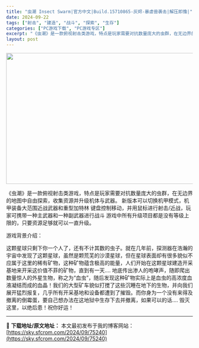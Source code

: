 ```yaml
---
title: "虫潮 Insect Swarm|官方中文|Build.15710865-灰烬-暴虐兽袭击|解压即撸|"
date: 2024-09-22
tags: ["射击", "建造", "战斗", "探索", "生存"]
categories: ["PC游戏下载", "PC游戏专区"]
excerpt: "《虫潮》是一款俯视射击类游戏，特点是玩家需要对抗数量庞大的虫群，在无边界的地图中自由探索，收集资源并升级机体与武器。 新版本可以切换机甲模式，机甲装备大范围近战武器和重型加特林 键盘控制移动，并用鼠标进行射击/近战，玩家可携带一种主武器和一种副武器进行战斗 游戏中所有升级项目都是没有等级上限的，只要&hellip;"
layout: post
---
```


<img class="aligncenter size-full wp-image-75211" src="https://sky.sfcrom.com/wp-content/uploads/2024/09/2024092211321957.webp" alt="" width="616" height="353" />

《虫潮》是一款俯视射击类游戏，特点是玩家需要对抗数量庞大的虫群，在无边界的地图中自由探索，收集资源并升级机体与武器。
新版本可以切换机甲模式，机甲装备大范围近战武器和重型加特林
键盘控制移动，并用鼠标进行射击/近战，玩家可携带一种主武器和一种副武器进行战斗
游戏中所有升级项目都是没有等级上限的，只要资源足够就可以一直升级。

游戏背景介绍：

这颗星球只剩下你一个人了，还有不计其数的虫子。就在几年前，探测器在浩瀚的宇宙中发现了这颗星球，虽然是颗荒芜的沙漠星球，但在星球表面却有很多貌似不应属于这里的稀有矿物，这种矿物蕴含极高的能量，人们开始在这颗星球建造开采基地来开采这价值不菲的矿物，直到有一天…. 地底传出渗人的咆哮声，随即爬出数量惊人的外星生物，称之为“血虫”，随后发现这种矿物实际上是血虫的高浓度血液凝结而成的血晶！我们的大型矿车貌似打搅了这些沉睡在地下的生物，并向我们展开猛烈报复，几乎所有开采基地和设备都遭到了摧毁。而你身为一个没有来得及撤离的倒霉蛋，要自己想办法在这地狱中生存下去并撤离，如果可以的话…. 毁灭这里，以绝后患！祝你好运！

---
📖 **下载地址/原文地址：** 本文最初发布于我的博客网站：[https://sky.sfcrom.com/2024/09/75240](https://sky.sfcrom.com/2024/09/75240)

